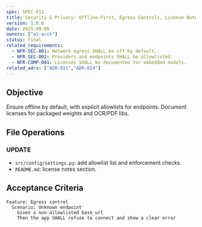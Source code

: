 ```yaml
---
spec: SPEC-011
title: Security & Privacy: Offline-First, Egress Controls, License Notes
version: 1.0.0
date: 2025-09-05
owners: ["ai-arch"]
status: Final
related_requirements:
  - NFR-SEC-001: Network egress SHALL be off by default.
  - NFR-SEC-002: Providers and endpoints SHALL be allowlisted.
  - NFR-COMP-001: Licenses SHALL be documented for embedded models.
related_adrs: ["ADR-031","ADR-024"]
---
```



## Objective

Ensure offline by default, with explicit allowlists for endpoints. Document licenses for packaged weights and OCR/PDF libs.

## File Operations

### UPDATE

- `src/config/settings.py`: add allowlist list and enforcement checks.
- `README.md`: license notes section.

## Acceptance Criteria

```gherkin
Feature: Egress control
  Scenario: Unknown endpoint
    Given a non-allowlisted base_url
    Then the app SHALL refuse to connect and show a clear error
```

